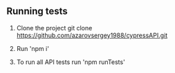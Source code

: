 Running tests
-------------

1. Clone the project
   git clone https://github.com/azarovsergey1988/cypressAPI.git

2. Run 'npm i'

3. To run all API tests run 'npm runTests'


